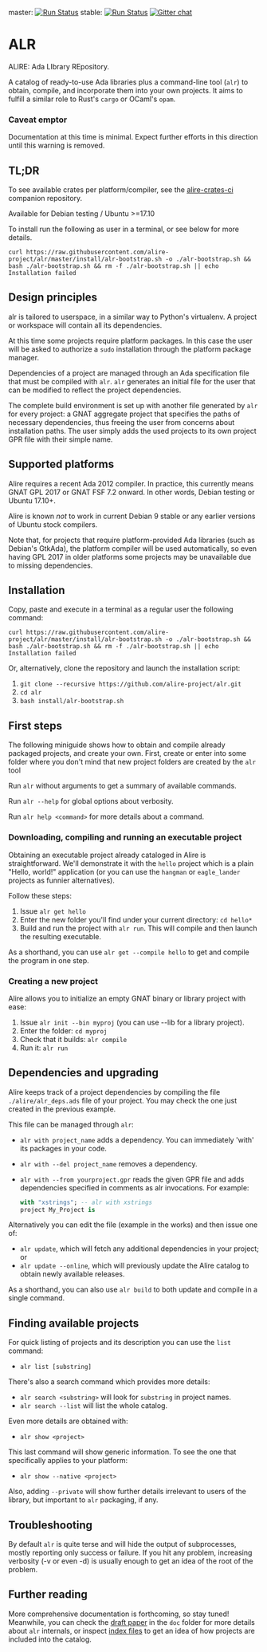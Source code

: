 master: [![Run Status](https://api.shippable.com/projects/5ac50b3494f2af07000852d9/badge?branch=master)](https://app.shippable.com/github/alire-project/alire/dashboard)
stable: [![Run Status](https://api.shippable.com/projects/5ac50b3494f2af07000852d9/badge?branch=stable)](https://app.shippable.com/github/alire-project/alire/dashboard)
[![Gitter chat](https://badges.gitter.im/gitterHQ/gitter.png)](https://gitter.im/ada-lang/Alire)

# ALR #

ALIRE: Ada LIbrary REpository.

A catalog of ready-to-use Ada libraries plus a command-line tool (`alr`) to obtain, compile, and incorporate them into your own projects. It aims to fulfill a similar role to Rust's `cargo` or OCaml's `opam`.

### Caveat emptor ###

Documentation at this time is minimal. Expect further efforts in this direction until this warning is removed.

## TL;DR ##

To see available crates per platform/compiler, see the [alire-crates-ci](https://github.com/alire-project/alire-crates-ci) companion repository.

Available for Debian testing / Ubuntu >=17.10

To install run the following as user in a terminal, or see below for more details.

    curl https://raw.githubusercontent.com/alire-project/alr/master/install/alr-bootstrap.sh -o ./alr-bootstrap.sh && bash ./alr-bootstrap.sh && rm -f ./alr-bootstrap.sh || echo Installation failed

## Design principles ##

alr is tailored to userspace, in a similar way to Python's virtualenv. A project or workspace will contain all its dependencies.

At this time some projects require platform packages. In this case the user will be asked to authorize a `sudo` installation through the platform package manager.

Dependencies of a project are managed through an Ada specification file that must be compiled with `alr`. `alr` generates an initial file for the user that can be modified to reflect the project dependencies. 

The complete build environment is set up with another file generated by `alr` for every project: a GNAT aggregate project that specifies the paths of necessary dependencies, thus freeing the user from concerns about installation paths. The user simply adds the used projects to its own project GPR file with their simple name.

## Supported platforms ##
Alire requires a recent Ada 2012 compiler. In practice, this currently means GNAT GPL 2017 or GNAT FSF 7.2 onward. In other words, Debian testing or Ubuntu 17.10+.

Alire is known _not_ to work in current Debian 9 stable or any earlier versions of Ubuntu stock compilers.

Note that, for projects that require platform-provided Ada libraries (such as Debian's GtkAda), the platform compiler will be used automatically, so even having GPL 2017 in older platforms some projects may be unavailable due to missing dependencies.

## Installation ##
Copy, paste and execute in a terminal as a regular user the following command:

    curl https://raw.githubusercontent.com/alire-project/alr/master/install/alr-bootstrap.sh -o ./alr-bootstrap.sh && bash ./alr-bootstrap.sh && rm -f ./alr-bootstrap.sh || echo Installation failed

Or, alternatively, clone the repository and launch the installation script:

1. `git clone --recursive https://github.com/alire-project/alr.git`
2. `cd alr`
3. `bash install/alr-bootstrap.sh`
    
## First steps ##
The following miniguide shows how to obtain and compile already packaged projects, and create your own. First, create or enter into some folder where you don't mind that new project folders are created by the `alr` tool

Run `alr` without arguments to get a summary of available commands.

Run `alr --help` for global options about verbosity.

Run `alr help <command>` for more details about a command.

### Downloading, compiling and running an executable project ###
Obtaining an executable project already cataloged in Alire is straightforward. We'll demonstrate it with the `hello` project which is a plain "Hello, world!" application (or you can use the `hangman` or `eagle_lander` projects as funnier alternatives).

Follow these steps:

1. Issue `alr get hello`
2. Enter the new folder you'll find under your current directory: `cd hello*`
3. Build and run the project with `alr run`. This will compile and then launch the resulting executable.

As a shorthand, you can use `alr get --compile hello` to get and compile the program in one step.

### Creating a new project ###
Alire allows you to initialize an empty GNAT binary or library project with ease:

1. Issue `alr init --bin myproj` (you can use --lib for a library project).
2. Enter the folder: `cd myproj`
3. Check that it builds: `alr compile`
4. Run it: `alr run`

## Dependencies and upgrading ##
Alire keeps track of a project dependencies by compiling the file `./alire/alr_deps.ads` file of your project. You may check the one just created in the previous example.

This file can be managed through `alr`:

* `alr with project_name` adds a dependency. You can immediately 'with' its packages in your code.
* `alr with --del project_name` removes a dependency.
* `alr with --from yourproject.gpr` reads the given GPR file and adds dependencies specified in comments as alr invocations. For example:

    ```Ada
    with "xstrings"; -- alr with xstrings
    project My_Project is
    ```

Alternatively you can edit the file (example in the works) and then issue one of:

* `alr update`, which will fetch any additional dependencies in your project; or
* `alr update --online`, which will previously update the Alire catalog to obtain newly available releases.

As a shorthand, you can also use `alr build` to both update and compile in a single command.

## Finding available projects ##
For quick listing of projects and its description you can use the `list` command:

* `alr list [substring]`

There's also a search command which provides more details:

* `alr search <substring>` will look for `substring` in project names.
* `alr search --list` will list the whole catalog.

Even more details are obtained with:

* `alr show <project>`

This last command will show generic information. To see the one that specifically applies to your platform:

* `alr show --native <project>`

Also, adding `--private` will show further details irrelevant to users of the library, but important to `alr` packaging, if any.

## Troubleshooting ##

By default `alr` is quite terse and will hide the output of subprocesses, mostly reporting only success or failure. If you hit any problem, increasing verbosity (-v or even -d) is usually enough to get an idea of the root of the problem.

## Further reading ##

More comprehensive documentation is forthcoming, so stay tuned! Meanwhile, you can check the [draft paper](https://github.com/alire-project/alr/blob/master/doc/2018-03.alr-draft.pdf) in the `doc` folder for more details about `alr` internals, or inspect [index files](https://github.com/alire-project/alire/tree/master/index) to get an idea of how projects are included into the catalog.
